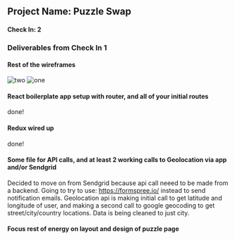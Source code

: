 ## Project Name: Puzzle Swap

#### Check In: 2

### Deliverables from Check In 1

#### Rest of the wireframes
![two](https://i.imgur.com/dAE5bYp.jpg)
![one](https://i.imgur.com/e4MsypA.jpg)

#### React boilerplate app setup with router, and all of your initial routes
done!

#### Redux wired up
done!

#### Some file for API calls, and at least 2 working calls to Geolocation via app and/or Sendgrid
Decided to move on from Sendgrid because api call neeed to be made from a backend. Going to try to use: https://formspree.io/ instead to send notification emails. Geolocation api is making initial call to get latitude and longitude of user, and making a second call to google geocoding to get street/city/country locations. Data is being cleaned to just city.

#### Focus rest of energy on layout and design of puzzle page
